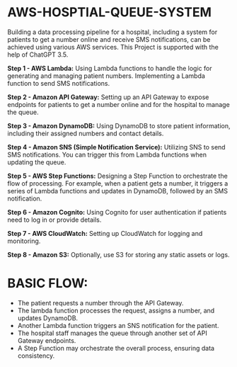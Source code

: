 # AWS-HOSPTIAL-QUEUE-SYSTEM
Building a data processing pipeline for a hospital, including a system for patients to get a number online and receive SMS notifications, can be achieved using various AWS services.
This Project is supported with the help of ChatGPT 3.5.

**Step 1 - AWS Lambda:**
Using Lambda functions to handle the logic for generating and managing patient numbers.
Implementing a Lambda function to send SMS notifications.

**Step 2 - Amazon API Gateway:**
Setting up an API Gateway to expose endpoints for patients to get a number online and for the hospital to manage the queue.

**Step 3 - Amazon DynamoDB:**
Using DynamoDB to store patient information, including their assigned numbers and contact details.

**Step 4 - Amazon SNS (Simple Notification Service):**
Utilizing SNS to send SMS notifications. You can trigger this from Lambda functions when updating the queue.

**Step 5 - AWS Step Functions:**
Designing a Step Function to orchestrate the flow of processing. For example, when a patient gets a number, it triggers a series of Lambda functions and updates in DynamoDB, followed by an SMS notification.

**Step 6 - Amazon Cognito:**
Using Cognito for user authentication if patients need to log in or provide details.

**Step 7 - AWS CloudWatch:**
Setting up CloudWatch for logging and monitoring.

**Step 8 - Amazon S3:**
Optionally, use S3 for storing any static assets or logs.

# BASIC FLOW:
- The patient requests a number through the API Gateway.
- The lambda function processes the request, assigns a number, and updates DynamoDB.
- Another Lambda function triggers an SNS notification for the patient.
- The hospital staff manages the queue through another set of API Gateway endpoints.
- A Step Function may orchestrate the overall process, ensuring data consistency.
